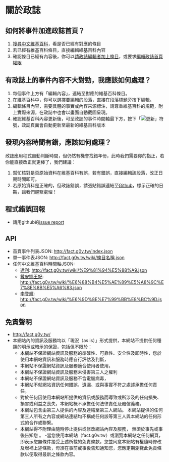 關於政誌
========

如何將事件加進政誌首頁？
-----------------------
1. [搜尋中文維基百科](http://goo.gl/0GduFY)，看是否已經有對應的條目
2. 若已經有維基百科條目，直接編輯維基百科內容
3. 確認條目已經有內容後，你可以[請政誌編輯者加上條目](https://github.com/g0v/twangry/issues/new)，或要求[編輯政誌首頁權限](https://docs.google.com/spreadsheet/ccc?key=0AuwTztKH2tKidGZ2cEdVY19PZEpzRWVJWWZOeUI1Y0E&usp=sharing)

有政誌上的事件內容不大對勁，我應該如何處理？
--------------------------------------------
1. 每個事件上方有「編輯內容」，連結至對應的維基百科條目。
2. 在維基百科中，你可以選擇要編輯的段落，直接在段落標題旁按下編輯。
3. 編輯條目內容，需要具體的事實或內容來源標注，請尊重維基百科的規範，附上實際來源，在政誌中也會以畫面自動截圖呈現。
4. 確認維基百科內容更新後，可至政誌的事件時間軸最下方，按下「![更新](http://fact.g0v.tw/css/images/reload.gif)」符號，政誌頁面會自動更新至最新的維基百科版本


發現內容時間有錯，應該如何處理？
-------------------------------
政誌應用程式自動判斷時間，但仍然有機會找錯年份，此時我們需要你的指正，若你能直接改正就更棒了，我們建議：

1. 幫忙核對是否原始資料在維基百科有誤，若有錯誤，直接編輯該段落，改正日期時間即可。
2. 若原始資料是正確的，但政誌錯誤，請張貼錯誤連結至[Github](https://github.com/g0v/twangry/issues/new)，標示正確的日期，讓我們趕緊處理！

程式錯誤回報
------------
  - 請用github的[issue report](https://github.com/g0v/twangry/issues)

API
---
- 首頁事件列表JSON: http://fact.g0v.tw/index.json
- 單一事件表JSON: http://fact.g0v.tw/wiki/條目名稱.json
- 任何中文維基百科時間軸JSON: 
  - [達利](http://fact.g0v.tw/wiki/%E9%81%94%E5%88%A9): http://fact.g0v.tw/wiki/%E9%81%94%E5%88%A9.json
  - [戴安娜王妃](http://fact.g0v.tw/wiki/%E6%88%B4%E5%AE%89%E5%A8%9C%E7%8E%8B%E5%A6%83): http://fact.g0v.tw/wiki/%E6%88%B4%E5%AE%89%E5%A8%9C%E7%8E%8B%E5%A6%83.json
  - [李登輝](http://fact.g0v.tw/wiki/%E6%9D%8E%E7%99%BB%E8%BC%9D): http://fact.g0v.tw/wiki/%E6%9D%8E%E7%99%BB%E8%BC%9D.json


免責聲明
--------
  - http://fact.g0v.tw/
  - 本網站內的資訊及服務均以「現況（as is）」形式提供，本網站不提供任何種類的明示或暗示的保證，包括但不限於：
    - 本網站不保證網站資訊及服務的準確性、可靠性、安全性及即時性，您於使用本網站資訊和服務時應自行評估及判斷，
    - 本網站不保證網站資訊及服務適合使用者使用，
    - 本網站不保證網站資訊及服務未侵害第三人之權利
    - 本網站不保證網站資訊及服務不含電腦病毒，
    - 本網站不就網站資訊任何錯誤、遺漏、或與事實不符之處述承擔任何責任。
    - 對於任何因使用本網站所提供的資訊或服務而導致或所涉及的任何損失、損害或利益之喪失，本網站概不承擔任何法律責任及賠償義務。
    - 本網站包含由第三人提供的內容及連結至第三人網站。 本網站提供的任何第三人所有之內容或網站連結均不構成任何該等第三人與本網站的任何形式的合作或聯繫。
    - 本網站得不附理由隨時停止提供或修改網站內容及服務， 無須於事先或事後告知您 。
  -當您使用本網站（fact.g0v.tw）或瀏覽本網站之任何網頁，即表示您無條件接受上述所載的免責條款，您並同意本網站有權隨時修改及增補上述條款，毋須在事前或事後告知通知您，您應定期瀏覽此免責條款以便取得最新之條款內容。

